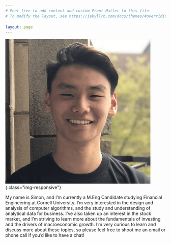 ```yaml
---
# Feel free to add content and custom Front Matter to this file.
# To modify the layout, see https://jekyllrb.com/docs/themes/#overriding-theme-defaults

layout: page
---
```

![my-headshot](/simon-picture.png){:class="img-responsive"}


My name is Simon, and I’m currently a M.Eng Candidate studying Financial Engineering at Cornell University. I’m very interested in the design and analysis of computer algorithms, and the study and understanding of analytical data for business. I’ve also taken up an interest in the stock market, and I’m striving to learn more about the fundamentals of investing and the drivers of macroeconomic growth. I’m very curious to learn and discuss more about these topics, so please feel free to shoot me an email or phone call if you’d like to have a chat!
